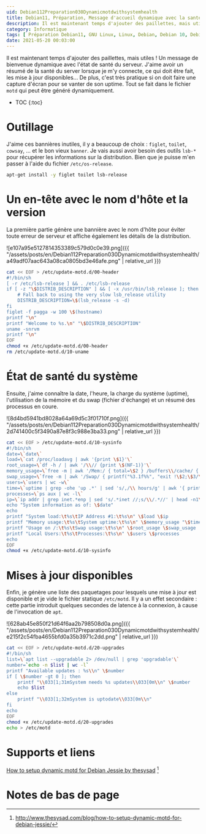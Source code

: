 ```yaml
---
uid: Debian112Preparation030Dynamicmotdwithsystemhealth
title: Debian11, Préparation, Message d'accueil dynamique avec la santé du système
description: Il est maintenant temps d'ajouter des paillettes, mais utiles ! Un message de bienvenue dynamique avec l'état de santé du serveur.  J'aime avoir un résumé de la santé du server lorsque je m'y connecte, ce qui doit être fait, les mise à jour disponibles... De plus, c'est très pratique si on doit faire une capture d'écran pour se vanter de son uptime. Tout se fait dans le fichier `motd` qui peut être généré dynamiquement.
category: Informatique
tags: [ Préparation Debian11, GNU Linux, Linux, Debian, Debian 10, Debian 11, Buster, Bullseye, Serveur, Installation, Outil, Ligne de commande, Commande, Bannière, Figlet, Toilet, Cowsay, Hostname, Santé système, Système, CPU, RAM, Stats, Swap, Uptime, Mises à jour, Pending upgrades, Upgrades, Motd ]
date: 2021-05-20 00:03:00
---
```


Il est maintenant temps d'ajouter des paillettes, mais utiles ! Un message de bienvenue dynamique avec l'état de santé du serveur.  J'aime avoir un résumé de la santé du server lorsque je m'y connecte, ce qui doit être fait, les mise à jour disponibles... De plus, c'est très pratique si on doit faire une capture d'écran pour se vanter de son uptime. Tout se fait dans le fichier `motd` qui peut être généré dynamiquement.

* TOC
{:toc}

# Outillage

J'aime ces bannières inutiles, il y a beaucoup de choix : `figlet`, `toilet`, `cowsay`, ... et le bon vieux `banner`. Je vais aussi
avoir besoin des outils `lsb-*` pour récupérer les informations sur la distribution. Bien que je puisse m'en passer à l'aide du
fichier `/etc/os-release`.
```bash
apt-get install -y figlet toilet lsb-release
```

# Un en-tête avec le nom d'hôte et la version

La première partie génère une bannière avec le nom d'hôte pour éviter toute erreur de serveur et affiche également les détails de
la distribution.

![e107a95e5127814353389c579d0c0e39.png]({{ "/assets/posts/en/Debian112Preparation030Dynamicmotdwithsystemhealth/a49adf07aac643a08ca0805bd3e46afe.png" | relative_url }})

```bash
cat << EOF > /etc/update-motd.d/00-header
#!/bin/sh
[ -r /etc/lsb-release ] && . /etc/lsb-release
if [ -z "\$DISTRIB_DESCRIPTION" ] && [ -x /usr/bin/lsb_release ]; then
    # Fall back to using the very slow lsb_release utility
    DISTRIB_DESCRIPTION=\$(lsb_release -s -d)
fi
figlet -f pagga -w 100 \$(hostname)
printf "\n"
printf "Welcome to %s.\n" "\$DISTRIB_DESCRIPTION"
uname -snrvm
printf "\n"
EOF
chmod +x /etc/update-motd.d/00-header
rm /etc/update-motd.d/10-uname
```

# État de santé du système

Ensuite, j'aime connaître la date, l'heure, la charge du système (uptime), l'utilisation de la mémoire et du swap (fichier
d'échange) et un résumé des processus en coure.

![8d4bd5941bd8028a64a69d5c3f01710f.png]({{ "/assets/posts/en/Debian112Preparation030Dynamicmotdwithsystemhealth/2d741400c5f3490a87e8f3c988e3ba33.png" | relative_url }})

```bash
cat << EOF > /etc/update-motd.d/10-sysinfo
#!/bin/sh
date=\`date\`
load=\`cat /proc/loadavg | awk '{print \$1}'\`
root_usage=\`df -h / | awk '/\\// {print \$(NF-1)}'\`
memory_usage=\`free -m | awk '/Mem:/ { total=\$2 } /buffers\\/cache/ { used=\$3 } END { printf("%3.1f%%", used/total*100)}'\`
swap_usage=\`free -m | awk '/Swap/ { printf("%3.1f%%", "exit !\$2;\$3/\$2*100") }'\`
users=\`users | wc -w\`
time=\`uptime | grep -ohe 'up .*' | sed 's/,/\\ hours/g' | awk '{ printf \$2" "\$3 }'\`
processes=\`ps aux | wc -l\`
ip=\`ip addr | grep inet.*enp | sed 's/.*inet //;s/\\/.*//' | head -n1\`
echo "System information as of: \$date"
echo
printf "System load:\t%s\tIP Address #1:\t%s\n" \$load \$ip
printf "Memory usage:\t%s\tSystem uptime:\t%s\n" \$memory_usage "\$time"
printf "Usage on /:\t%s\tSwap usage:\t%s\n" \$root_usage \$swap_usage
printf "Local Users:\t%s\tProcesses:\t%s\n" \$users \$processes
echo
EOF
chmod +x /etc/update-motd.d/10-sysinfo
```

# Mises à jour disponibles

Enfin, je génère une liste des paquetages pour lesquels une mise à jour est disponible et je vide le fichier statique
`/etc/motd`. Il y a un effet secondaire : cette partie introduit quelques secondes de latence à la connexion, à cause de
l'invocation de `apt`.

![628ab45e850f21d64f6aa2b798508d0a.png]({{ "/assets/posts/en/Debian112Preparation030Dynamicmotdwithsystemhealth/e215f2c54fba4655bfd0a35b3971c2dd.png" | relative_url }})

```bash
cat << EOF > /etc/update-motd.d/20-upgrades
#!/bin/sh
list=\`apt list --upgradable 2> /dev/null | grep 'upgradable'\`
number=`echo -n $list | wc -l`
printf "Available updates : %s\\n" \$number
if [ \$number -gt 0 ]; then
    printf "\\033[1;31mSystem needs %s updates\\033[0m\\n" \$number
	echo $list
else
    printf "\\033[1;32mSystem is uptodate\\033[0m\\n"
fi
echo
EOF
chmod +x /etc/update-motd.d/20-upgrades
echo > /etc/motd
```

# Supports et liens

[How to setup dynamic motd for Debian Jessie by thesysad][thesysad] [^1]

# Notes de bas de page

[thesysad]: http://www.thesysad.com/blog/how-to-setup-dynamic-motd-for-debian-jessie/ "How to setup dynamic motd for Debian Jessie by thesysad"
[^1]: http://www.thesysad.com/blog/how-to-setup-dynamic-motd-for-debian-jessie/

